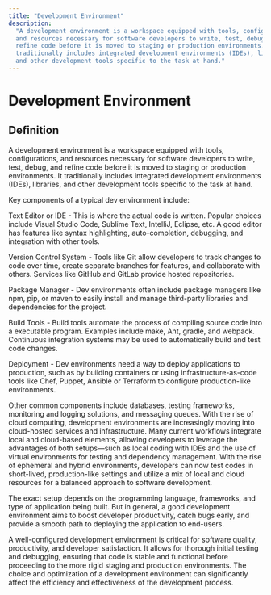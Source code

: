 ```yaml
---
title: "Development Environment"
description:
  "A development environment is a workspace equipped with tools, configurations,
  and resources necessary for software developers to write, test, debug, and
  refine code before it is moved to staging or production environments. It
  traditionally includes integrated development environments (IDEs), libraries,
  and other development tools specific to the task at hand."
---
```


# Development Environment

## Definition

A development environment is a workspace equipped with tools, configurations,
and resources necessary for software developers to write, test, debug, and
refine code before it is moved to staging or production environments. It
traditionally includes integrated development environments (IDEs), libraries,
and other development tools specific to the task at hand.

Key components of a typical dev environment include:

Text Editor or IDE - This is where the actual code is written. Popular choices
include Visual Studio Code, Sublime Text, IntelliJ, Eclipse, etc. A good editor
has features like syntax highlighting, auto-completion, debugging, and
integration with other tools.

Version Control System - Tools like Git allow developers to track changes to
code over time, create separate branches for features, and collaborate with
others. Services like GitHub and GitLab provide hosted repositories.

Package Manager - Dev environments often include package managers like npm, pip,
or maven to easily install and manage third-party libraries and dependencies for
the project.

Build Tools - Build tools automate the process of compiling source code into a
executable program. Examples include make, Ant, gradle, and webpack. Continuous
integration systems may be used to automatically build and test code changes.

Deployment - Dev environments need a way to deploy applications to production,
such as by building containers or using infrastructure-as-code tools like Chef,
Puppet, Ansible or Terraform to configure production-like environments.

Other common components include databases, testing frameworks, monitoring and
logging solutions, and messaging queues. With the rise of cloud computing,
development environments are increasingly moving into cloud-hosted services and
infrastructure. Many current workflows integrate local and cloud-based elements,
allowing developers to leverage the advantages of both setups—such as local
coding with IDEs and the use of virtual environments for testing and dependency
management. With the rise of ephemeral and hybrid environments, developers can
now test codes in short-lived, production-like settings and utilize a mix of
local and cloud resources for a balanced approach to software development.

The exact setup depends on the programming language, frameworks, and type of
application being built. But in general, a good development environment aims to
boost developer productivity, catch bugs early, and provide a smooth path to
deploying the application to end-users.

A well-configured development environment is critical for software quality,
productivity, and developer satisfaction. It allows for thorough initial testing
and debugging, ensuring that code is stable and functional before proceeding to
the more rigid staging and production environments. The choice and optimization
of a development environment can significantly affect the efficiency and
effectiveness of the development process.
